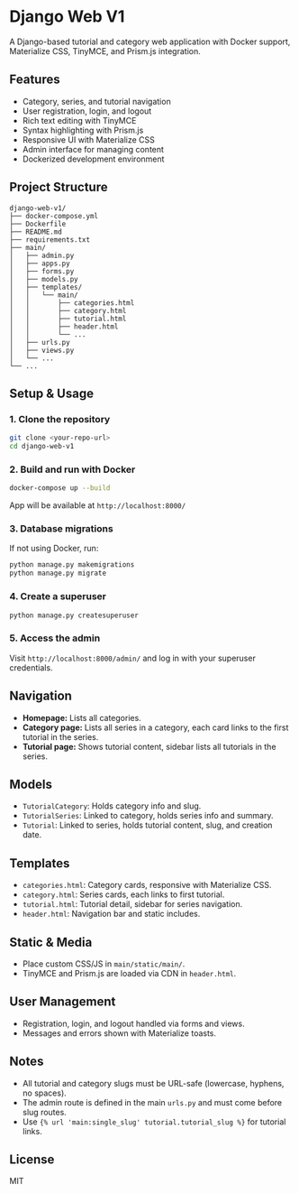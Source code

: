 # Django Web V1

A Django-based tutorial and category web application with Docker support, Materialize CSS, TinyMCE, and Prism.js integration.

## Features
- Category, series, and tutorial navigation
- User registration, login, and logout
- Rich text editing with TinyMCE
- Syntax highlighting with Prism.js
- Responsive UI with Materialize CSS
- Admin interface for managing content
- Dockerized development environment

## Project Structure
```
django-web-v1/
├── docker-compose.yml
├── Dockerfile
├── README.md
├── requirements.txt
├── main/
│   ├── admin.py
│   ├── apps.py
│   ├── forms.py
│   ├── models.py
│   ├── templates/
│   │   └── main/
│   │       ├── categories.html
│   │       ├── category.html
│   │       ├── tutorial.html
│   │       ├── header.html
│   │       └── ...
│   ├── urls.py
│   ├── views.py
│   └── ...
└── ...
```

## Setup & Usage

### 1. Clone the repository
```bash
git clone <your-repo-url>
cd django-web-v1
```

### 2. Build and run with Docker
```bash
docker-compose up --build
```
App will be available at `http://localhost:8000/`

### 3. Database migrations
If not using Docker, run:
```bash
python manage.py makemigrations
python manage.py migrate
```

### 4. Create a superuser
```bash
python manage.py createsuperuser
```

### 5. Access the admin
Visit `http://localhost:8000/admin/` and log in with your superuser credentials.

## Navigation
- **Homepage:** Lists all categories.
- **Category page:** Lists all series in a category, each card links to the first tutorial in the series.
- **Tutorial page:** Shows tutorial content, sidebar lists all tutorials in the series.

## Models
- `TutorialCategory`: Holds category info and slug.
- `TutorialSeries`: Linked to category, holds series info and summary.
- `Tutorial`: Linked to series, holds tutorial content, slug, and creation date.

## Templates
- `categories.html`: Category cards, responsive with Materialize CSS.
- `category.html`: Series cards, each links to first tutorial.
- `tutorial.html`: Tutorial detail, sidebar for series navigation.
- `header.html`: Navigation bar and static includes.

## Static & Media
- Place custom CSS/JS in `main/static/main/`.
- TinyMCE and Prism.js are loaded via CDN in `header.html`.

## User Management
- Registration, login, and logout handled via forms and views.
- Messages and errors shown with Materialize toasts.

## Notes
- All tutorial and category slugs must be URL-safe (lowercase, hyphens, no spaces).
- The admin route is defined in the main `urls.py` and must come before slug routes.
- Use `{% url 'main:single_slug' tutorial.tutorial_slug %}` for tutorial links.

## License
MIT
